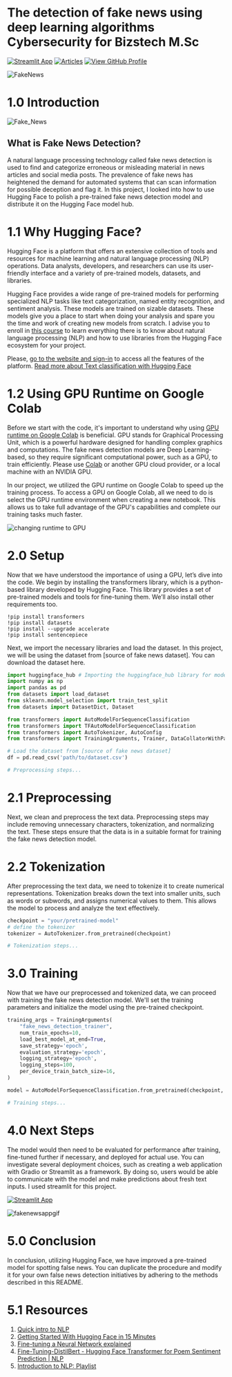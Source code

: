 # The detection of fake news using deep learning algorithms Cybersecurity for Bizstech M.Sc 
[![Streamlit App](https://img.shields.io/badge/Streamlit-App-yellow)](https://huggingface.co/spaces/Justin-J/The-detection-of-fake-news-using-deep-learning-algorithms-Cybersecurity-for-Bizstech-M.Sc)
[![Articles](https://img.shields.io/badge/My-Portfolio-darkblue?logo=Website)](https://justinjabo250.github.io/Developing-a-web-application-for-an-online-portfolio./)
[![View GitHub Profile](https://img.shields.io/badge/GitHub-Profile-darkgreen)](https://github.com/justinjabo250)


![FakeNews](https://github.com/justinjabo250/The-detection-of-fake-news-using-deep-learning-algorithms-Cybersecurity-for-Bizstech-M.Sc/assets/115732734/630d6052-656c-49e6-9573-380dacb38d13)

# 1.0 Introduction

![Fake_News](https://github.com/justinjabo250/The-detection-of-fake-news-using-deep-learning-algorithms-Cybersecurity-for-Bizstech-M.Sc/assets/115732734/848dd682-20cc-4ec4-9fdb-a4befadbf04e)

## What is Fake News Detection?

A natural language processing technology called fake news detection is used to find and categorize erroneous or misleading material in news articles and social media posts. The prevalence of fake news has heightened the demand for automated systems that can scan information for possible deception and flag it. In this project, I looked into how to use Hugging Face to polish a pre-trained fake news detection model and distribute it on the Hugging Face model hub.

# 1.1 Why Hugging Face?

Hugging Face is a platform that offers an extensive collection of tools and resources for machine learning and natural language processing (NLP) operations. Data analysts, developers, and researchers can use its user-friendly interface and a variety of pre-trained models, datasets, and libraries.

Hugging Face provides a wide range of pre-trained models for performing specialized NLP tasks like text categorization, named entity recognition, and sentiment analysis. These models are trained on sizable datasets. These models give you a place to start when doing your analysis and spare you the time and work of creating new models from scratch. I advise you to enroll in [this course](https://huggingface.co/learn/nlp-course/chapter1/1) to learn everything there is to know about natural language processing (NLP) and how to use libraries from the Hugging Face ecosystem for your project.


Please, [go to the website and sign-in](https://huggingface.co/) to access all the features of the platform.
[Read more about Text classification with Hugging Face](https://huggingface.co/tasks/text-classification)

# 1.2 Using GPU Runtime on Google Colab

Before we start with the code, it's important to understand why using [GPU runtime on Google Colab](https://www.youtube.com/watch?v=ovpW1Ikd7pY) is beneficial. GPU stands for Graphical Processing Unit, which is a powerful hardware designed for handling complex graphics and computations. The fake news detection models are Deep Learning-based, so they require significant computational power, such as a GPU, to train efficiently. Please use [Colab](https://colab.research.google.com/) or another GPU cloud provider, or a local machine with an NVIDIA GPU.

In our project, we utilized the GPU runtime on Google Colab to speed up the training process. To access a GPU on Google Colab, all we need to do is select the GPU runtime environment when creating a new notebook. This allows us to take full advantage of the GPU's capabilities and complete our training tasks much faster.

![changing runtime to GPU](https://cdn-images-1.medium.com/max/800/1*1NJACD6Geh69ttzA0F09rQ.gif)

# 2.0 Setup

Now that we have understood the importance of using a GPU, let’s dive into the code. We begin by installing the transformers library, which is a python-based library developed by Hugging Face. This library provides a set of pre-trained models and tools for fine-tuning them. We’ll also install other requirements too.

```shell
!pip install transformers
!pip install datasets
!pip install --upgrade accelerate
!pip install sentencepiece
```

Next, we import the necessary libraries and load the dataset. In this project, we will be using the dataset from [source of fake news dataset]. You can download the dataset here.

```python
import huggingface_hub # Importing the huggingface_hub library for model sharing and versioning
import numpy as np
import pandas as pd
from datasets import load_dataset
from sklearn.model_selection import train_test_split
from datasets import DatasetDict, Dataset

from transformers import AutoModelForSequenceClassification
from transformers import TFAutoModelForSequenceClassification
from transformers import AutoTokenizer, AutoConfig
from transformers import TrainingArguments, Trainer, DataCollatorWithPadding

# Load the dataset from [source of fake news dataset]
df = pd.read_csv('path/to/dataset.csv')

# Preprocessing steps...
```

# 2.1 Preprocessing

Next, we clean and preprocess the text data. Preprocessing steps may include removing unnecessary characters, tokenization, and normalizing the text. These steps ensure that the data is in a suitable format for training the fake news detection model.

# 2.2 Tokenization

After preprocessing the text data, we need to tokenize it to create numerical representations. Tokenization breaks down the text into smaller units, such as words or subwords, and assigns numerical values to them. This allows the model to process and analyze the text effectively.

```python
checkpoint = "your/pretrained-model"
# define the tokenizer
tokenizer = AutoTokenizer.from_pretrained(checkpoint)

# Tokenization steps...
```

# 3.0 Training

Now that we have our preprocessed and tokenized data, we can proceed with training the fake news detection model. We'll set the training parameters and initialize the model using the pre-trained checkpoint.

```python
training_args = TrainingArguments(
    "fake_news_detection_trainer",
    num_train_epochs=10,
    load_best_model_at_end=True,
    save_strategy='epoch',
    evaluation_strategy='epoch',
    logging_strategy='epoch',
    logging_steps=100,
    per_device_train_batch_size=16,
)

model = AutoModelForSequenceClassification.from_pretrained(checkpoint, num_labels=2)

# Training steps...
```

# 4.0 Next Steps

The model would then need to be evaluated for performance after training, fine-tuned further if necessary, and deployed for actual use. You can investigate several deployment choices, such as creating a web application with Gradio or Streamlit as a framework. By doing so, users would be able to communicate with the model and make predictions about fresh text inputs. I used streamlit for this project.


[![Streamlit App](https://img.shields.io/badge/Streamlit-App-yellow)](https://huggingface.co/spaces/Justin-J/The-detection-of-fake-news-using-deep-learning-algorithms-Cybersecurity-for-Bizstech-M.Sc)

![fakenewsappgif](https://github.com/Gitjohhny/FakeNews-Detection-with-deep-learning-models/assets/110716071/18f793bb-d507-4476-b4c8-374c7a7a2809)

# 5.0 Conclusion

In conclusion, utilizing Hugging Face, we have improved a pre-trained model for spotting false news. You can duplicate the procedure and modify it for your own false news detection initiatives by adhering to the methods described in this README.


# 5.1 Resources

1. [Quick intro to NLP](https://www.youtube.com/watch?v=CMrHM8a3hqw)
2. [Getting Started With Hugging Face in 15 Minutes](https://www.youtube.com/watch?v=QEaBAZQCtwE)
3. [Fine-tuning a Neural Network explained](https://www.youtube.com/watch?v=5T-iXNNiwIs)
4. [Fine-Tuning-DistilBert - Hugging Face Transformer for Poem Sentiment Prediction | NLP](https://www.youtube.com/watch?v=zcW2HouIIQg)
5. [Introduction to NLP: Playlist](https://www.youtube.com/playlist?list=PLM8wYQRetTxCCURc1zaoxo9pTsoov3ipY)
